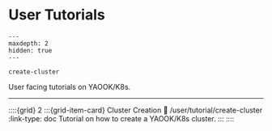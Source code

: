 # User Tutorials

```{toctree}
---
maxdepth: 2
hidden: true
---

create-cluster
```

User facing tutorials on YAOOK/K8s.

---

::::{grid} 2
:::{grid-item-card} Cluster Creation
:link: /user/tutorial/create-cluster
:link-type: doc
Tutorial on how to create a YAOOK/K8s cluster.
:::
::::
